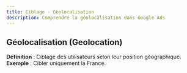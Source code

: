 ```yaml
---
title: Ciblage - Géolocalisation
description: Comprendre la géolocalisation dans Google Ads
---
```


## Géolocalisation (Geolocation)
**Définition** : Ciblage des utilisateurs selon leur position géographique.  
**Exemple** : Cibler uniquement la France.